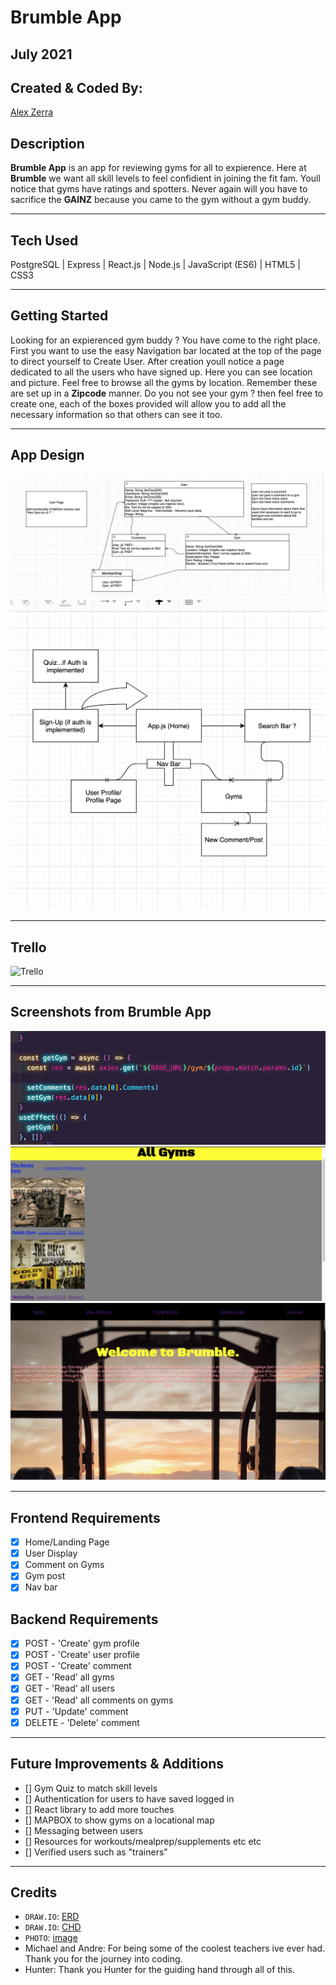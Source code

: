 # Brumble App

## July 2021


## Created & Coded By:
[Alex Zerra](https://www.linkedin.com/in/alexander-zerra-a2737788/)



## Description
**Brumble App** is an app for reviewing gyms for all to expierence. Here at **Brumble** we want all skill levels to feel confidient in joining the fit fam. Youll notice that gyms have ratings and spotters. Never again will you have to sacrifice the **GAINZ** because you came to the gym without a gym buddy.
***

## Tech Used
PostgreSQL | Express | React.js | Node.js | JavaScript (ES6) | HTML5 | CSS3

***

## Getting Started
Looking for an expierenced gym buddy ?  You have come to the right place. First you want to use the easy Navigation bar located at the top of the page to direct yourself to Create User. After creation youll notice a page dedicated to all the users who have signed up. Here you can see location and picture. Feel free to browse all the gyms by location. Remember these are set up in a **Zipcode** manner. Do you not see your gym ? then feel free to create one, each of the boxes provided will allow you to add all the necessary information so that others can see it too. 

***

## App Design
![Brumble ERD](./images/erd.png)
![Brumble CRD](./images/crd.png)

***

## Trello ##
![Trello](https://trello.com/b/YruvXTMJ/brumble)

***

## Screenshots from Brumble App
![Troubleshooting](./images/troubleshoot.png)
![All Gym](./images/allgym.png)
![Home Page](./images/homepage.png)
***

## Frontend Requirements
- [x] Home/Landing Page
- [x] User Display
- [x] Comment on Gyms
- [x] Gym post
- [X] Nav bar

## Backend Requirements

- [X] POST - 'Create' gym profile
- [X] POST - 'Create' user profile
- [X] POST - 'Create' comment
- [X] GET - 'Read' all gyms
- [X] GET - 'Read' all users
- [X] GET - 'Read' all comments on gyms
- [X] PUT - 'Update' comment
- [X] DELETE - 'Delete' comment

***

## Future Improvements & Additions
- [] Gym Quiz to match skill levels
- [] Authentication for users to have saved logged in
- [] React library to add more touches
- [] MAPBOX to show gyms on a locational map
- [] Messaging between users
- [] Resources for workouts/mealprep/supplements etc etc
- [] Verified users such as "trainers"

***

## Credits
- `DRAW.IO`: [ERD](https://app.diagrams.net/)
- `DRAW.IO`: [CHD](https://app.diagrams.net/)
- `PHOTO`: [image](https://unsplash.com/photos/9MR78HGoflw?utm_source=unsplash&utm_medium=referral&utm_content=creditShareLink)
- Michael and Andre: For being some of the coolest teachers ive ever had. Thank you for the journey into coding.
- Hunter: Thank you Hunter for the guiding hand through all of this. 
